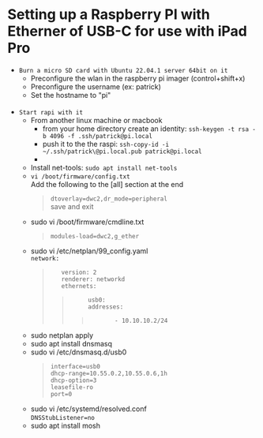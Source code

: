 # Setting up a Raspberry PI with Etherner of USB-C for use with iPad Pro

- `Burn a micro SD card with Ubuntu 22.04.1 server 64bit on it`
    - Preconfigure the wlan in the raspberry pi imager (control+shift+x)
    - Preconfigure the username (ex: patrick)
    - Set the hostname to "pi" <br>
    <br>
- `Start rapi with it`
    - From another linux machine or macbook
        - from your home directory create an identity: `ssh-keygen -t rsa -b 4096 -f .ssh/patrick@pi.local`
        - push it to the the raspi: `ssh-copy-id -i ~/.ssh/patrick\@pi.local.pub patrick@pi.local`
        - 
    - Install net-tools: `sudo apt install net-tools`
    - `vi /boot/firmware/config.txt`<br>
       Add the following to the [all] section at the end<br>
       >`dtoverlay=dwc2,dr_mode=peripheral`<br>
  save and exit
    - sudo vi /boot/firmware/cmdline.txt
      > `modules-load=dwc2,g_ether`
    - sudo vi /etc/netplan/99_config.yaml<br>
      `network:`<br>
      >`   version: 2`<br>
      >`   renderer: networkd`<br>
      >`   ethernets:`<br>
      >>`     usb0:`<br>
      >>`     addresses:`<br>
      >>>`       - 10.10.10.2/24`<br>
    - sudo netplan apply<br>
    - sudo apt install dnsmasq<br>
    - sudo vi /etc/dnsmasq.d/usb0
      >  `interface=usb0`<br>
      >  `dhcp-range=10.55.0.2,10.55.0.6,1h`<br>
      >  `dhcp-option=3`<br>
      >  `leasefile-ro`<br>
      >  `port=0`<br>
    - sudo vi /etc/systemd/resolved.conf<br>
       `DNSStubListener=no`
    - sudo apt install mosh
    